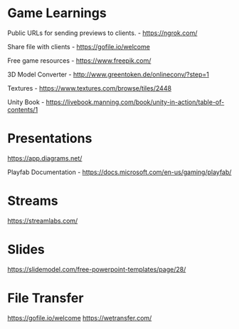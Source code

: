 # Game Learnings

Public URLs for sending previews to clients. - https://ngrok.com/

Share file with clients - https://gofile.io/welcome

Free game resources - https://www.freepik.com/

3D Model Converter - http://www.greentoken.de/onlineconv/?step=1

Textures - https://www.textures.com/browse/tiles/2448

Unity Book - https://livebook.manning.com/book/unity-in-action/table-of-contents/1



# Presentations
https://app.diagrams.net/

Playfab Documentation - https://docs.microsoft.com/en-us/gaming/playfab/


# Streams
https://streamlabs.com/

# Slides
https://slidemodel.com/free-powerpoint-templates/page/28/

# File Transfer
https://gofile.io/welcome
https://wetransfer.com/



